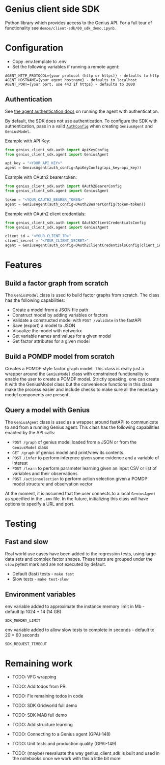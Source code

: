 # Genius client side SDK

Python library which provides access to the Genius API. For a full tour of functionality see `demos/client-sdk/00_sdk_demo.ipynb`.

# Configuration

- Copy .env.template to .env
- Set the following variables if running a remote agent:
```
AGENT_HTTP_PROTOCOL={your protocol (http or https)} - defaults to http
AGENT_HOSTNAME={your agent hostname} - defaults to localhost
AGENT_PORT={your port, use 443 if https} - defaults to 3000
```

## Authentication

See [the agent authentication docs](/README.md#authentication) on running the agent with authentication.

By default, the SDK does not use authentication. To configure the SDK with authentication, pass in a valid
[`AuthConfig`](./src/genius_client_sdk/auth.py) when creating `GeniusAgent` and `GeniusModel`.

Example with API Key:
```python
from genius_client_sdk.auth import ApiKeyConfig
from genius_client_sdk.agent import GeniusAgent

api_key = "<YOUR_API_KEY>"
agent = GeniusAgent(auth_config=ApiKeyConfig(api_key=api_key))
```

Example with OAuth2 bearer token:
```python
from genius_client_sdk.auth import OAuth2BearerConfig
from genius_client_sdk.agent import GeniusAgent

token = "<YOUR_OAUTH2_BEARER_TOKEN>"
agent = GeniusAgent(auth_config=OAuth2BearerConfig(token=token))
```

Example with OAuth2 client credentials:
```python
from genius_client_sdk.auth import OAuth2ClientCredentialsConfig
from genius_client_sdk.agent import GeniusAgent

client_id = "<YOUR_CLIENT_ID>"
client_secret = "<YOUR_CLIENT_SECRET>"
agent = GeniusAgent(auth_config=OAuth2ClientCredentialsConfig(client_id=client_id, client_secret=client_secret))
```

# Features

## Build a factor graph from scratch

The `GeniusModel` class is used to build factor graphs from scratch. The class has the following capabilities:
- Create a model from a JSON file path
- Construct model by adding variables or factors
- Validate a constructed model with `POST /validate` in the fastAPI
- Save (export) a model to JSON
- Visualize the model with networkx
- Get variable names and values for a given model
- Get factor attributes for a given model

## Build a POMDP model from scratch

Creates a POMDP style factor graph model. This class is really just a wrapper around the `GeniusModel` class with constrained functionality to enable the user to create a POMDP model. Strictly speaking, one can create it with the GeniusModel class but the convenience functions in this class make the process easier and include checks to make sure all the necessary model components are present.

## Query a model with Genius

The `GeniusAgent` class is used as a wrapper around fastAPI to communicate to and from a running Genius agent. This class has the following capabilities enabled by the API calls:
- `POST /graph` of genius model loaded from a JSON or from the `GeniusModel` class
- `GET /graph` of genius model and print/view its contents
- `POST /infer` to perform inference given some evidence and a variable of interest
- `POST /learn` to perform parameter learning given an input CSV or list of variables and their observations
- `POST /actionselection` to perform action selection given a POMDP model structure and observation vector
    
At the moment, it is assumed that the user connects to a local `GeniusAgent` as specified in the `.env` file. In the future, initializing this class will have options to specify a URL and port.

# Testing
## Fast and slow
Real world use cases have been added to the regression tests, using large data sets and complex factor shapes.  These tests are grouped under the `slow` pytest mark and are not executed by default.

* Default (fast) tests - `make test`
* Slow tests - `make test-slow`


## Environment variables
env variable added to approximate the instance memory limit in Mb - default tp 1024 * 14  (14 GB)

```
SDK_MEMORY_LIMIT
```

env variable added to allow slow tests to complete in seconds - default to 20 * 60 seconds
```
SDK_REQUEST_TIMEOUT 
```

# Remaining work

- TODO: VFG wrapping

- TODO: Add todos from PR
- TODO: Fix remaining todos in code
- TODO: SDK Gridworld full demo
- TODO: SDK MAB full demo
- TODO: Add structure learning
- TODO: Connecting to a Genius agent (GPAI-148)
- TODO: Unit tests and production quality (GPAI-149)
- TODO: (maybe) reevaluate the way genius_client_sdk is built and used in the notebooks once we work with this a little bit more

